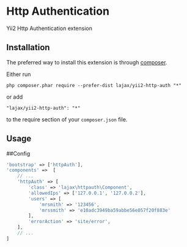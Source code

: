 Http Authentication
===================
Yii2 Http Authentication extension

Installation
------------

The preferred way to install this extension is through [composer](http://getcomposer.org/download/).

Either run

```
php composer.phar require --prefer-dist lajax/yii2-http-auth "*"
```

or add

```
"lajax/yii2-http-auth": "*"
```

to the require section of your `composer.json` file.

Usage
-----

##Config

```php
'bootstrap' => ['httpAuth'],
'components' =>  [
    // ...
    'httpAuth' => [
        'class' => 'lajax\httpauth\Component',
        'allowedIps' => ['127.0.0.1', '127.0.0.2'],
        'users' => [
            'mrsmith' => '123456',
            'mrssmith' => 'e10adc3949ba59abbe56e057f20f883e'
        ],
        'errorAction' => 'site/error',
    ],
    // ...
]
```